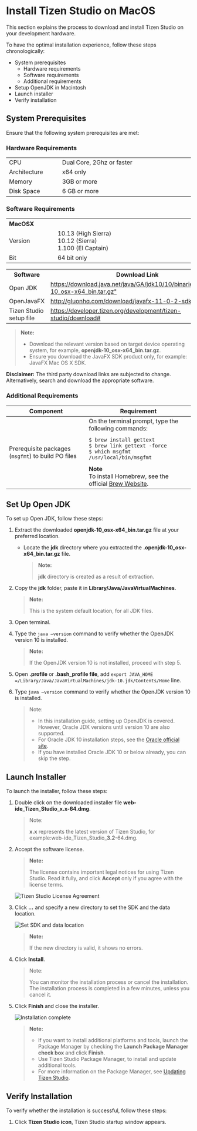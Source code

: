 
# Install Tizen Studio on MacOS

This section explains the process to download and install Tizen Studio on your development hardware. 

To have the optimal installation experience, follow these steps chronologically:

- System prerequisites
   - Hardware requirements
   - Software requirements
   - Additional requirements
- Setup OpenJDK in Macintosh
- Launch installer
- Verify installation

<style type="text/css">
a.clickable   { width: 100%; height: 100%; }
a.clickable:hover   { background-color: #FF0000; color: #FFFFF; }
</style>

## System Prerequisites

Ensure that the following system prerequisites are met:

### Hardware Requirements
<table>
  <tr>
      <td width=150px>CPU</td>
    <td colspan="3" width=50px>Dual Core, 2Ghz or faster</td>
  </tr>
  <tr>
    <td>Architecture</td>
    <td width=520px>x64 only</td>
  </tr>
  <tr>
    <td>Memory</td>
    <td colspan="3">3GB or more </td>
  </tr>
  <tr>
    <td>Disk Space</td>
    <td colspan="3">6 GB or more </td>
  </tr>
</table> 

### Software Requirements
<table>
  <tr>
    <th colspan="2" align=left>MacOSX</th>
  </tr>
  <tr>
    <td width=150px>Version</td>
    <td width=520px>10.13 (High Sierra)<br>10.12 (Sierra)<br>1.100 (El Captain)</td>
  </tr>
  <tr>
    <td>Bit</td>
    <td>64 bit only</td>
  </tr>
</table>

<table>
  <tr>
    <th>Software</th>
    <th>Download Link </th>
  </tr>
  <tr>
    <td>Open JDK</td>
    <td width=520px><a href="https://download.java.net/java/GA/jdk10/10/binaries/openjdk-10_osx-x64_bin.tar.gz" class="clickable" target="_blank">https://download.java.net/java/GA/jdk10/10/binaries/openjdk-10_osx-x64_bin.tar.gz" </a></td>
  </tr>
  <tr>
    <td>OpenJavaFX</td>
    <td><a href="http://gluonhq.com/download/javafx-11-0-2-sdk-mac" class="clickable" target="_blank"> http://gluonhq.com/download/javafx-11-0-2-sdk-mac</a></td>
  </tr>
  <tr>
    <td>Tizen Studio setup file</td>
    <td><a href="https://developer.tizen.org/development/tizen-studio/download#" class="clickable" target="_blank">https://developer.tizen.org/development/tizen-studio/download# </a></td>
  </tr>
</table>


>**Note:**
>
> - Download the relevant version based on target device operating system, for example, **openjdk-10_osx-x64_bin.tar.gz**. 
> - Ensure you download the JavaFX <OS> SDK product only, for example: JavaFX Mac OS X SDK.
  
**Disclaimer:** The third party download links are subjected to change. Alternatively, search and download the appropriate software.


### Additional Requirements

<table>
<thead>
<tr>
<th>Component</th>
<th>Requirement</th>
</tr>
</thead>
<tbody>
<tr>
<td>Prerequisite packages (<code>msgfmt</code>) to build PO files
</td>
<td>On the terminal prompt, type the following commands:
<pre><code>$ brew install gettext
$ brew link gettext -force
$ which msgfmt
/usr/local/bin/msgfmt
</code></pre>
<strong>Note</strong><br>
To install Homebrew, see the official <a href="http://brew.sh/">Brew Website</a>.
</td>
</tr>
</tbody>
</table>

## Set Up Open JDK

To set up Open JDK, follow these steps: 

1. Extract the downloaded **openjdk-10_osx-x64_bin.tar.gz** file at your preferred location.
   - Locate the **jdk** directory where you extracted the **.openjdk-10_osx-x64_bin.tar.gz** file.
     
	   >**Note:**
     >
     >**jdk** directory is created as a result of extraction. 
   
2. Copy the **jdk** folder, paste it in **Library/Java/JavaVirtualMachines**. 
    
   >**Note:**
   >
   >This is the system default location, for all JDK files.
3. Open terminal.
4. Type the `java –version` command to verify whether the OpenJDK version 10 is installed.
   >**Note:**
   > 
   >If the OpenJDK version 10 is not installed, proceed with step 5.
5. Open **.profile** or **.bash_profile file**, add `export JAVA_HOME =/Library/Java/JavaVirtualMachines/jdk-10.jdk/Contents/Home` line. 
6. Type `java –version` command to verify whether the OpenJDK version 10 is installed.
   >Note:
   >
   >- In this installation guide, setting up OpenJDK is covered. However,  Oracle JDK versions until version 10 are also supported.
   >- For Oracle JDK 10 installation steps, see the [Oracle official site](https://docs.oracle.com/javase/10/install/installation-jdk-and-jre-macos.htm#JSJIG-GUID-F575EB4A-70D3-4AB4-A20E-DBE95171AB5F). 
   >- If you have installed Oracle JDK 10 or below already, you can skip the step. 

## Launch Installer
 
To launch the installer, follow these steps:

1. Double click on the downloaded installer file **web-ide_Tizen_Studio_x.x-64.dmg**.
   >Note: 
   >
   >**x.x** represents the latest version of Tizen Studio, for example:web-ide_Tizen_Studio_**3.2**-64.dmg.

2. Accept the software license.
   >**Note:**
   >
   >The license contains important legal notices for using Tizen Studio. Read it fully, and click **Accept** only if you agree with the license terms.

   ![Tizen Studio License Agreement](./media/install_sdk_license.png)
3. Click **...** and specify a new directory to set the SDK and the data location. 
   
   ![Set SDK and data location](./media/install_sdk_directory.png)
   
   >**Note:** 
   > 
   >If the new directory is valid, it shows no errors.
4. Click **Install**.
   >Note:
   >
   >You can monitor the installation process or cancel the installation. The installation process is completed in a few minutes, unless you cancel it.
5. Click **Finish** and close the installer.
   
   ![Installation complete](./media/migration_finish_instal.png)
   > **Note:**
   >
   > - If you want to install additional platforms and tools, launch the Package Manager by checking the **Launch Package Manager check box** and click **Finish**.
   > - Use Tizen Studio Package Manager, to install and update additional tools. 
   > - For more information on the Package Manager, see [Updating Tizen Studio](./update-sdk.md).

## Verify Installation

To verify whether the installation is successful, follow these steps: 
    
  1. Click **Tizen Studio icon**, Tizen Studio startup window appears.

